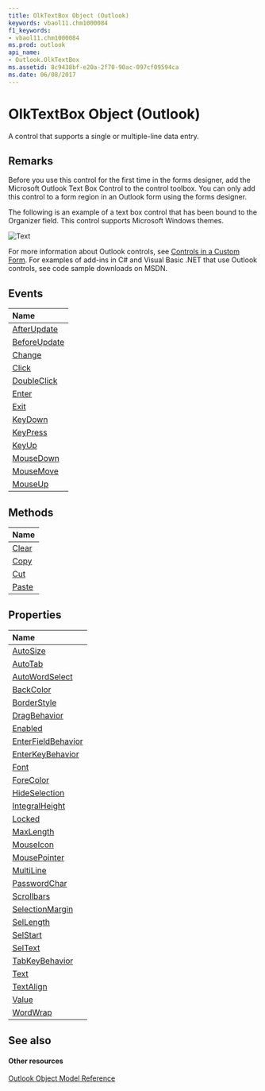 ```yaml
---
title: OlkTextBox Object (Outlook)
keywords: vbaol11.chm1000084
f1_keywords:
- vbaol11.chm1000084
ms.prod: outlook
api_name:
- Outlook.OlkTextBox
ms.assetid: 8c9438bf-e20a-2f70-90ac-097cf09594ca
ms.date: 06/08/2017
---
```



# OlkTextBox Object (Outlook)

A control that supports a single or multiple-line data entry.


## Remarks

Before you use this control for the first time in the forms designer, add the Microsoft Outlook Text Box Control to the control toolbox. You can only add this control to a form region in an Outlook form using the forms designer.

The following is an example of a text box control that has been bound to the Organizer field. This control supports Microsoft Windows themes.


![Text](images/olText_ZA10120535.gif)



For more information about Outlook controls, see [Controls in a Custom Form](http://msdn.microsoft.com/library/fcba1b34-c526-5d01-8644-cb8852bd2348%28Office.15%29.aspx). For examples of add-ins in C# and Visual Basic .NET that use Outlook controls, see code sample downloads on MSDN. 


## Events



|**Name**|
|:-----|
|[AfterUpdate](olktextbox-afterupdate-event-outlook.md)|
|[BeforeUpdate](olktextbox-beforeupdate-event-outlook.md)|
|[Change](olktextbox-change-event-outlook.md)|
|[Click](olktextbox-click-event-outlook.md)|
|[DoubleClick](olktextbox-doubleclick-event-outlook.md)|
|[Enter](olktextbox-enter-event-outlook.md)|
|[Exit](olktextbox-exit-event-outlook.md)|
|[KeyDown](olktextbox-keydown-event-outlook.md)|
|[KeyPress](olktextbox-keypress-event-outlook.md)|
|[KeyUp](olktextbox-keyup-event-outlook.md)|
|[MouseDown](olktextbox-mousedown-event-outlook.md)|
|[MouseMove](olktextbox-mousemove-event-outlook.md)|
|[MouseUp](olktextbox-mouseup-event-outlook.md)|

## Methods



|**Name**|
|:-----|
|[Clear](olktextbox-clear-method-outlook.md)|
|[Copy](olktextbox-copy-method-outlook.md)|
|[Cut](olktextbox-cut-method-outlook.md)|
|[Paste](olktextbox-paste-method-outlook.md)|

## Properties



|**Name**|
|:-----|
|[AutoSize](olktextbox-autosize-property-outlook.md)|
|[AutoTab](olktextbox-autotab-property-outlook.md)|
|[AutoWordSelect](olktextbox-autowordselect-property-outlook.md)|
|[BackColor](olktextbox-backcolor-property-outlook.md)|
|[BorderStyle](olktextbox-borderstyle-property-outlook.md)|
|[DragBehavior](olktextbox-dragbehavior-property-outlook.md)|
|[Enabled](olktextbox-enabled-property-outlook.md)|
|[EnterFieldBehavior](olktextbox-enterfieldbehavior-property-outlook.md)|
|[EnterKeyBehavior](olktextbox-enterkeybehavior-property-outlook.md)|
|[Font](olktextbox-font-property-outlook.md)|
|[ForeColor](olktextbox-forecolor-property-outlook.md)|
|[HideSelection](olktextbox-hideselection-property-outlook.md)|
|[IntegralHeight](olktextbox-integralheight-property-outlook.md)|
|[Locked](olktextbox-locked-property-outlook.md)|
|[MaxLength](olktextbox-maxlength-property-outlook.md)|
|[MouseIcon](olktextbox-mouseicon-property-outlook.md)|
|[MousePointer](olktextbox-mousepointer-property-outlook.md)|
|[MultiLine](olktextbox-multiline-property-outlook.md)|
|[PasswordChar](olktextbox-passwordchar-property-outlook.md)|
|[Scrollbars](olktextbox-scrollbars-property-outlook.md)|
|[SelectionMargin](olktextbox-selectionmargin-property-outlook.md)|
|[SelLength](olktextbox-sellength-property-outlook.md)|
|[SelStart](olktextbox-selstart-property-outlook.md)|
|[SelText](olktextbox-seltext-property-outlook.md)|
|[TabKeyBehavior](olktextbox-tabkeybehavior-property-outlook.md)|
|[Text](olktextbox-text-property-outlook.md)|
|[TextAlign](olktextbox-textalign-property-outlook.md)|
|[Value](olktextbox-value-property-outlook.md)|
|[WordWrap](olktextbox-wordwrap-property-outlook.md)|

## See also


#### Other resources


[Outlook Object Model Reference](http://msdn.microsoft.com/library/73221b13-d8d8-99b8-3394-b95dbbfd5ddc%28Office.15%29.aspx)
